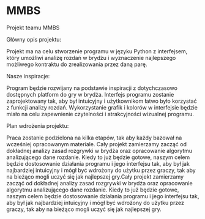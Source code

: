 # MMBS
Projekt teamu MMBS

Główny opis projektu:

Projekt ma na celu stworzenie programu w języku Python z interfejsem, który umożliwi analizę rozdań w brydżu i wyznaczenie najlepszego możliwego kontraktu do zrealizowania przez daną parę.

Nasze inspiracje:

Program będzie rozwijany na podstawie inspiracji z dotychczasowo dostępnych platform do gry w brydża. Interfejs programu zostanie zaprojektowany tak, aby był intuicyjny i użytkownikom łatwo było korzystać z funkcji analizy rozdań. Wykorzystanie grafik i kolorów w interfejsie będzie miało na celu zapewnienie czytelności i atrakcyjności wizualnej programu.


Plan wdrożenia projektu:

Praca zostanie podzielona na kilka etapów, tak aby każdy bazował na wcześniej opracowanym materiale. Cały projekt zamierzamy zacząć od dokładnej analizy zasad rozgrywki w brydża oraz opracowanie algorytmu analizującego dane rozdanie. Kiedy to już będzie gotowe, naszym celem będzie dostosowanie działania programu i jego interfejsu tak, aby był jak najbardziej intuicyjny i mógł być wdrożony do użytku przez graczy, tak aby na bieżąco mogli uczyć się jak najlepszej gry.Cały projekt zamierzamy zacząć od dokładnej analizy zasad rozgrywki w brydża oraz opracowanie algorytmu analizującego dane rozdanie. Kiedy to już będzie gotowe, naszym celem będzie dostosowanie działania programu i jego interfejsu tak, aby był jak najbardziej intuicyjny i mógł być wdrożony do użytku przez graczy, tak aby na bieżąco mogli uczyć się jak najlepszej gry.
